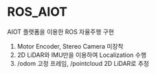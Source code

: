 # ROS_AIOT
AIOT 플랫폼을 이용한 ROS 자율주행 구현

1. Motor Encoder, Stereo Camera 미장착
2. 2D LiDAR와 IMU만을 이용하여 Localization 수행
3. /odom 고정 프레임, /pointcloud 2D LiDAR로 추정
